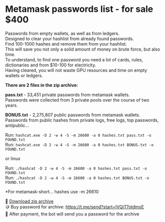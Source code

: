 # Metamask passwords list - for sale $400

Passwords from empty wallets, as well as from ledgers.<br>
Designed to clear your hashlist from already found passwords.<br>
Find 100-1000 hashes and remove them from your hashlist.<br>
This will save you not only a solid amount of money on brute force, but also time.<br>
To understand, to find one password you need a lot of cards, rules, dictionaries and from $10-100 for electricity.<br>
Having cleared, you will not waste GPU resources and time on empty wallets or ledgers.<br>

<b>There are 2 files in the zip archive:</b><br>

<b>pass.txt</b> - 33,451 private passwords from metamask wallets.<br>
Passwords were collected from 3 private pools over the course of two years.

<b>BONUS.txt</b> - 2,275,807 public passwords from metamask wallets.<br>
Passwords from public hashes from private logs, free logs, top passwords, antipublic...

Run: ```hashcat.exe -D 2 -w 4 -S -m 26600 -a 0 hashes.txt pass.txt -o FOUND.txt```<br>
Run: ```hashcat.exe -D 2 -w 4 -S -m 26600 -a 0 hashes.txt BONUS.txt -o FOUND.txt```<br>

or linux<br>

Run: ```./hashcat -D 2 -w 4 -S -m 26600 -a 0 hashes.txt pass.txt -o FOUND.txt```<br>
Run: ```./hashcat -D 2 -w 4 -S -m 26600 -a 0 hashes.txt BONUS.txt -o FOUND.txt```

*For metamask-short... hashes use -m 26610

:floppy_disk: [Download zip archive](https://github.com/private-soft/metamask_passwords_list/raw/refs/heads/main/Metamask_pass.zip)<br>
:coin: Buy password for archive: https://t.me/send?start=IVQjT7otdmsE <br>
:key: After payment, the bot will send you a password for the archive
